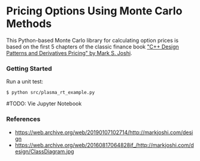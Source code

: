 # Pricing Options Using Monte Carlo Methods

This Python-based Monte Carlo library for calculating option prices is based on the first 5 chapters of the classic finance book ["C++ Design Patterns and Derivatives Pricing" by Mark S. Joshi][1].

### Getting Started

Run a unit test:
```
$ python src/plasma_rt_example.py
```

#TODO: Vie  Jupyter Notebook

### References

* https://web.archive.org/web/20190107102714/http://markjoshi.com/design
* https://web.archive.org/web/20160817064828if_/http://markjoshi.com/design/ClassDiagram.jpg

[1]: https://www.amazon.com/Patterns-Derivatives-Pricing-Mathematics-Finance/dp/0521721628
